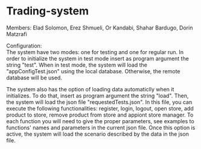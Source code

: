 # Trading-system

Members:
Elad Solomon,
Erez Shmueli,
Or Kandabi,
Shahar Bardugo,
Dorin Matzrafi


Configuration:  
The system have two modes: one for testing and one for regular run. In order to initialize the system in test mode insert as program argument the string "test". When in test mode, the system will load the "appConfigTest.json" using the local database. Otherwise, the remote database will be used.  
  

The system also has the option of loading data automaticlly when it initializes. To do that, insert as program argument the string "load". Then, the system will load the json file "requestedTests.json".  In this file, you can execute the following functionalities: register, login, logout, open store, add product to store, remove product from store and appiont store manager. To each function you will need to give the proper parameters, see examples to functions' names and parameters in the current json file. Once this option is active, the system will load the scenario described by the data in the json file.
